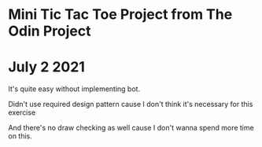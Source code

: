 # Mini Tic Tac Toe Project from The Odin Project

# July 2 2021

It's quite easy without implementing bot.

Didn't use required design pattern cause I don't think it's necessary for this exercise

And there's no draw checking as well cause I don't wanna spend more time on this.
